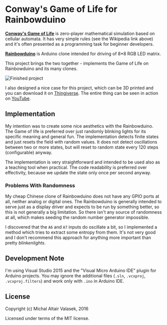 # Conway's Game of Life for Rainbowduino

**[Conway's Game of Life](https://en.wikipedia.org/wiki/Conway%27s_Game_of_Life)** is zero-player mathematical simulation based on cellular automata. It has very simple rules (see the Wikipedia link above) and it's often presented as a programming task for beginner developers.

**[Rainbowduino](http://www.seeedstudio.com/wiki/Rainbowduino_v3.0)** is Arduino clone intended for driving of 8*8 RGB LED matrix.

This project brings the two together - implements the Game of Life on Rainbowduino and its many clones.

![Finished project](http://thingiverse-production-new.s3.amazonaws.com/renders/b6/01/27/03/ff/42b803bd1a637658adc5e4fd2be5c1a3_preview_featured.JPG)

I also designed a nice case for this project, which can be 3D printed and you can download it on [Thingiverse](http://www.thingiverse.com/thing:1638743). The entire thing can be seen in action on [YouTube](https://www.youtube.com/watch?v=WKVRDCAMNG4).

## Implementation

My intention was to create some nice aesthetics with the Rainbowduino. The Game of life is preferred over just randomly blinking lights for its specific meaning and general fun. The implementation detects finite states and just resets the field with random values. It does not detect oscillations between two or more states, but will reset to random state every 120 steps (configurable) anyway.

The implementation is very straightforward and intended to be used also as a teaching tool when practical. The code readability is preferred over effectivity, because we update the state only once per second anyway.

### Problems With Randomness

My cheap Chinese clone of Rainbowduino does not have any GPIO ports at all, neither analog or digital ones. The Rainbowduino is generally intended to serve just as a display driver and expects to be run by something better, so this is not generally a big limitation. So there isn't any source of randomness at all, which makes seeding the random number generator impossible. 

I discovered that the `A6` and `A7` inputs do oscillate a bit, so I implemented a method which tries to extract some entropy from them. It's not very good and I don't recommend this approach for anything more important than pretty *blinkenlights*.

## Development Note

I'm using Visual Studio 2015 and the "Visual Micro Arduino IDE" plugin for Arduino projects. You may ignore the additional files (`.sln`, `.vcxproj`, `.vcxproj.filters`) and work only with `.ino` in Arduino IDE.

## License

Copyright (c) Michal Altair Valasek, 2016

Licensed under terms of the MIT license.
